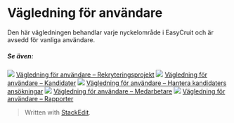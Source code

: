# Vägledning för användare

Den här vägledningen behandlar varje nyckelområde i EasyCruit och är avsedd för vanliga användare.

##### Se även:

![](../Resources/Images/icon-document-link.png)  [Vägledning för användare – Rekryteringsprojekt](guide_for_users_vacancies.htm)
![](../Resources/Images/icon-document-link.png)  [Vägledning för användare – Kandidater](guide_for_users_candidates.htm)
![](../Resources/Images/icon-document-link.png)  [Vägledning för användare – Hantera kandidaters ansökningar](guide_for_users_handling_candidate_applications.htm)
![](../Resources/Images/icon-document-link.png)  [Vägledning för användare – Medarbetare](guide_for_users_employees.htm)
![](../Resources/Images/icon-document-link.png)  [Vägledning för användare – Rapporter](guide_for_users_reports.htm)


> Written with [StackEdit](https://stackedit.io/).
<!--stackedit_data:
eyJoaXN0b3J5IjpbMTY0NDc3NTQxXX0=
-->